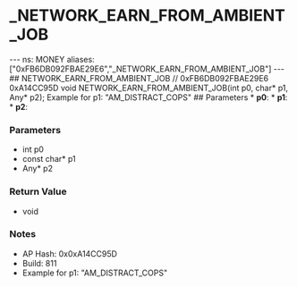# _NETWORK_EARN_FROM_AMBIENT_JOB

--- ns: MONEY aliases: ["0xFB6DB092FBAE29E6","_NETWORK_EARN_FROM_AMBIENT_JOB"] --- ## NETWORK_EARN_FROM_AMBIENT_JOB  // 0xFB6DB092FBAE29E6 0xA14CC95D void NETWORK_EARN_FROM_AMBIENT_JOB(int p0, char* p1, Any* p2);  Example for p1: "AM_DISTRACT_COPS"  ## Parameters * **p0**: * **p1**: * **p2**:

### Parameters
* int p0
* const char* p1
* Any* p2

### Return Value
* void

### Notes
* AP Hash: 0x0xA14CC95D
* Build: 811
* Example for p1: "AM_DISTRACT_COPS"

